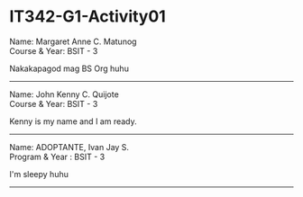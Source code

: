 # IT342-G1-Activity01

Name: Margaret Anne C. Matunog  
Course & Year: BSIT - 3

Nakakapagod mag BS Org huhu

***
Name: John Kenny C. Quijote <br>
Course & Year: BSIT - 3

Kenny is my name and I am ready.

****

Name: ADOPTANTE, Ivan Jay S. <br>
Program & Year : BSIT - 3

I'm sleepy huhu

****
